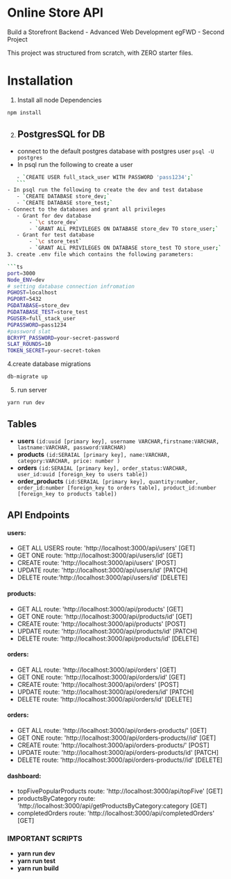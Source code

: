 # Online Store API

Build a Storefront Backend - Advanced Web Development egFWD - Second Project

This project was structured from scratch, with ZERO starter files.

# Installation

1. Install all node Dependencies

```bash
npm install
```
2. ## PostgresSQL for DB

- connect to the default postgres database with postgres user `psql -U postgres`
- In psql run the following to create a user 
 ```bash
    - `CREATE USER full_stack_user WITH PASSWORD 'pass1234';`
    ```
- In psql run the following to create the dev and test database
    - `CREATE DATABASE store_dev;`
    - `CREATE DATABASE store_test;`
- Connect to the databases and grant all privileges
    - Grant for dev database
        - `\c store_dev`
        - `GRANT ALL PRIVILEGES ON DATABASE store_dev TO store_user;`
    - Grant for test database
        - `\c store_test`
        - `GRANT ALL PRIVILEGES ON DATABASE store_test TO store_user;`
3. create .env file which contains the following parameters:

```ts
port=3000
Node_ENV=dev
# setting database connection infromation 
PGHOST=localhost
PGPORT=5432
PGDATABASE=store_dev
PGDATABASE_TEST=store_test
PGUSER=full_stack_user
PGPASSWORD=pass1234
#password slat
BCRYPT_PASSWORD=your-secret-password
SLAT_ROUNDS=10
TOKEN_SECRET=your-secret-token
```

4.create database migrations

```bash
db-migrate up
```

5. run server

```bash
yarn run dev
```

## Tables

-   **users** `(id:uuid [primary key], username VARCHAR,firstname:VARCHAR, lastname:VARCHAR, password:VARCHAR)`
-   **products** `(id:SERAIAL [primary key], name:VARCHAR, category:VARCHAR, price: number )`
-   **orders** `(id:SERAIAL [primary key], order_status:VARCHAR, user_id:uuid [foreign_key to users table])`
-   **order_products** `(id:SERAIAL [primary key], quantity:number, order_id:number [foreign_key to orders table], product_id:number [foreign_key to products table])`

## API Endpoints

#### users:

-   GET ALL USERS route: 'http://localhost:3000/api/users' [GET]
-   GET ONE route: 'http://localhost:3000/api/users/id' [GET]
-   CREATE route: 'http://localhost:3000/api/users' [POST]
-   UPDATE route: 'http://localhost:3000/api/users/id' [PATCH]
-   DELETE route:'http://localhost:3000/api/users/id' [DELETE]

#### products:

-   GET ALL route: 'http://localhost:3000/api/products' [GET]
-   GET ONE route: 'http://localhost:3000/api/products/id' [GET]
-   CREATE route: 'http://localhost:3000/api/products' [POST]
-   UPDATE route: 'http://localhost:3000/api/products/id' [PATCH]
-   DELETE route: 'http://localhost:3000/api/products/id' [DELETE]

#### orders:

-   GET ALL route: 'http://localhost:3000/api/orders' [GET]
-   GET ONE route: 'http://localhost:3000/api/orders/id' [GET]
-   CREATE route: 'http://localhost:3000/api/orders' [POST]
-   UPDATE route: 'http://localhost:3000/api/oreders/id' [PATCH]
-   DELETE route: 'http://localhost:3000/api/orders/id' [DELETE]

#### orders:

-   GET ALL route: 'http://localhost:3000/api/orders-products/' [GET]
-   GET ONE route: 'http://localhost:3000/api/orders-products//id' [GET]
-   CREATE route: 'http://localhost:3000/api/orders-products/' [POST]
-   UPDATE route: 'http://localhost:3000/api/orders-products/id' [PATCH]
-   DELETE route: 'http://localhost:3000/api/orders-products//id' [DELETE]

#### dashboard:

-   topFivePopularProducts route: 'http://localhost:3000/api/topFive' [GET]
-   productsByCategory route: 'http://localhost:3000/api/getProductsByCategory:category [GET]
-   completedOrders route: 'http://localhost:3000/api/completedOrders' [GET]

### IMPORTANT SCRIPTS

* **yarn run dev**
* **yarn run test**
* **yarn run build**

